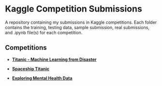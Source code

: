 # Kaggle Competition Submissions
A repository containing my submissions in Kaggle competitions. Each folder contains the training, testing data, sample submission, real submissions, and .ipynb file(s) for each competition.

## Competitions

- **[Titanic - Machine Learning from Disaster](https://www.kaggle.com/competitions/titanic)** 

- **[Spaceship Titanic](https://www.kaggle.com/competitions/spaceship-titanic)**

- **[Exploring Mental Health Data](https://www.kaggle.com/competitions/playground-series-s4e11)**
